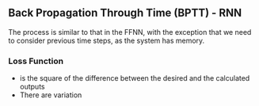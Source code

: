 ## Back Propagation Through Time (BPTT) - RNN

The process is similar to that in the FFNN, with the exception that we need to consider previous time steps, as the system has memory. 

### Loss Function

* is the square of the difference between the desired and the calculated outputs
* There are variation 

